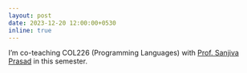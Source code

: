 ```yaml
---
layout: post
date: 2023-12-20 12:00:00+0530
inline: true
---
```


I’m co-teaching COL226 (Programming Languages) with <a href="https://www.cse.iitd.ac.in/~sanjiva/" target="_blank">Prof. Sanjiva Prasad</a> in this semester.